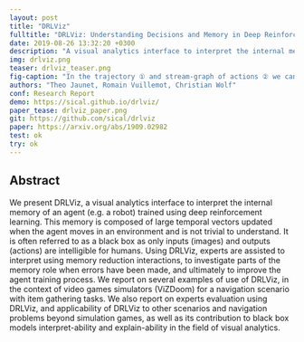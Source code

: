 ```yaml
---
layout: post
title: "DRLViz"
fulltitle: "DRLViz: Understanding Decisions and Memory in Deep Reinforcement Learning"
date: 2019-08-26 13:32:20 +0300
description: "A visual analytics interface to interpret the internal memory of an agent (e.g. a robot) trained using deep reinforcement learning."
img: drlviz.png
teaser: drlviz_teaser.png
fig-caption: "In the trajectory ① and stream-graph of actions ② we can notice two intervals during which the agent only turned right. In those intervals, the agent came twice in the same dead-end ③. In hidden states a dimension was blue when the agent sees the red armor before the green armor, and then remained orange until when saw the green armor ④. Another dimension was active as the agent first saw the HP, and remained active until it gathered it. Two hidden state elements that change as the agent gathered the health pack and then kept their values until the end of the episode ⑥. Using saliency maps ⑦, we can observe that the agent ignore the soul-sphere until it gathered the 3 firsts items ⑧. Finally, some clusters in the t-SNE projection seem to corresponds to the agent’s objectives e. g., gathering the green armor ⑨."
authors: "Theo Jaunet, Romain Vuillemot, Christian Wolf"
conf: Research Report
demo: https://sical.github.io/drlviz/
paper_tease: drlviz_paper.png
git: https://github.com/sical/drlviz
paper: https://arxiv.org/abs/1909.02982
test: ok
try: ok
---
```


 
## Abstract   

We present DRLViz, a visual analytics interface to interpret the internal memory of an agent (e.g. a robot) trained using deep reinforcement learning. This memory is composed of large temporal vectors updated when the agent moves in an environment and is not trivial to understand. It is often referred to as a black box as only inputs (images) and outputs (actions) are intelligible for humans. Using DRLViz, experts are assisted to interpret using memory reduction interactions, to investigate parts of the memory role when errors have been made, and ultimately to improve the agent training process. We report on several examples of use of DRLViz, in the context of video games simulators (ViZDoom) for a navigation scenario with item gathering tasks. We also report on experts evaluation using DRLViz, and applicability of DRLViz to other scenarios and navigation problems beyond simulation games, as well as its contribution to black box models interpret-ability and explain-ability in the field of visual analytics.


